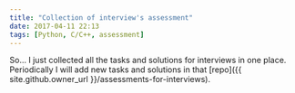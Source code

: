```yaml
---
title: "Collection of interview's assessment"
date: 2017-04-11 22:13
tags: [Python, C/C++, assessment]
---
```


So... I just collected all the tasks and solutions for interviews in one place. Periodically I will add new tasks and solutions in that [repo]({{ site.github.owner_url }}/assessments-for-interviews).
